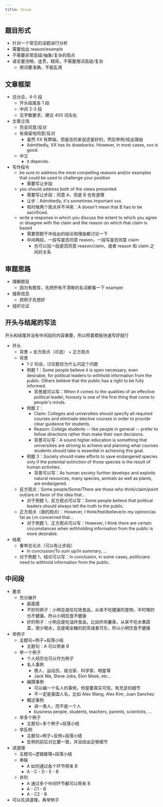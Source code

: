 ```yaml
---
title: Issue
---
```


## 题目形式

- 针对一个常见的话题进行分析
- 需要给出 reason/example
- 不需要非常高级/抽象/复杂的观点
- 语言要流畅，连贯，精简，不需要用词高级/复杂
  - 用词要准确，不能乱用

## 文章框架

- 总分总，4-5 段
  - 开头结尾各 1 段
  - 中间 2-3 段
  - 无字数要求，建议 400 词左右
- 文章立场
  - 完全同意/反对
  - 有保留地同意/反对
    - 虽然 XX 有弊端，但是总的来说还是好的，然后举例/给出理由
    - Admittedly, XX has its drawbacks. However, in most cases, xxx is good.
  - 中立
    - it depends.
- 写作指令
  - be sure to address the most compelling reasons and/or examples that could be used to challenge your position
    - 需要写让步段
  - you should address both of the views presented
    - 需要写让步段：同意 A，但是 B 也有道理
    - 让步：Admittedly, it's sometimes important xxx.
    - 有时候两个观点并不冲突：A doesn't mean that B has to be sacrificed.
  - write a response in which you discuss the extent to which you agree or disagree with the claim and the reason on which that claim is based
    - 需要把题干中给出的结论和理由都讨论一下
    - 中间两段，一段写是否同意 reason，一段写是否同意 claim
      - 也可以加一段是否同意 reason/claim，或者 reason 和 claim 之间的关系

## 审题思路

- 理解题目
  - 因为有题库，先把所有不清晰的名词都看一下 example
- 搜索信息
  - 把例子先想好
- 组织论证

## 开头与结尾的写法

开头和结尾并没有中间段的内容重要，所以照着模板快速写好就行

- 开头
  - 背景 + 反方观点（可选） + 正方观点
  - 背景
    - 1-2 句话，讨论题目为什么问这个问题
    - 例题 1：Some people believe it is open necessary, even desirable, for political leaders to withhold information from the public. Others believe that the public has a right to be fully informed.
      - 背景就可以写：When it comes to the qualities of an effective political leader, honesty is one of the first thing that come to people's minds.
    - 例题 2：
      - Claim: Colleges and universities should specify all required courses and eliminate elective courses in order to provide clear guidance for students.
      - Reason: College students -- like people in general -- prefer to follow directions rather than make their own decisions.
      - 背景可以写：A sound higher education is something that universities are striving to achieve and planning what courses students should take is essential in achieving this goal.
    - 例题 3：Society should make efforts to save endangered species only if the potential extinction of those species is the result of human activities.
      - 背景可以写：As human society further develops and exploits natural resources, many species, animals as well as plants, are endangered.
  - 反方观点：Some people/Some/There are those who think/claim/point out/are in favor of the idea that...
    - 对于例题 1，反方观点可以写：Some people believe that political leaders should always tell the truth to the public.
  - 正方观点（我的观点）：However, I think/feel/believe/in my opinion/as fat as I;m concerned that...
    - 对于例题 1，正方观点可以写：However, I think there are certain circumstances when withholding information from the public is more desirable.
- 结尾
  - 重申总论点（可以有让步段）
    - In conclusion/To sum up/In summary, ...
  - 对于例题 1，结论可以写：In conclusion, in some cases, politicians need to withhold information from the public.

## 中间段

- 要求
  - 充分展开
    - 画面感
    - 不好的例子：小明总是吃垃圾食品，从来不吃健康的食物，平时喝的也不健康。所以小明饮食不健康
    - 好的例子：小明总是吃油炸食品，比如炸鸡薯条，从来不吃水果蔬菜，很少喝水，总是喝全糖的奶茶或者可乐，所以小明饮食不健康
- 举例子
  - 主题句+例子+段落小结
    - 主题句：A 可以带来 B
  - 举一个例子
    - 个人经历也可以作为例子
    - 名人事例
      - 商人、运动员、政治家、科学家、明星等
      - Jack Ma, Steve Jobs, Elon Mask, etc...
    - 编撰事例
      - 可以编一个名人的事例，但是要真实可信，有充足的细节
      - 不一定是美国人名，比如 Alex Wang, Alex Kim, Juan Sanchez
    - 概述事例
      - 讲一类人，而不是一个人
      - business people, students, teachers, parents, scientists, ...
  - 举多个例子
    - 主题句+多个例子+段落小结
  - 举反例
    - 主题句+例子+反例+段落小结
    - 反例的前后对比要一致，并且给出足够细节
- 讲道理
  - 主题句+逻辑推理+段落小结
  - 串联
    - A 如何通过各个环节带来 B
    - A - C - D - E - B
  - 并列
    - A 通过多个中间环节都可以带来 B
    - A - C1 - B
    - A - C2 - B
- 可以先讲道理，再举例子
